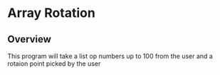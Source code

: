 # Array Rotation

## Overview
This program will take a list op numbers up to 100 from the user and a rotaion point picked by the user
